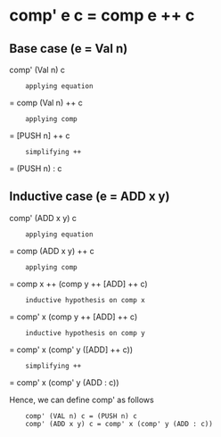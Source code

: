 # comp' e c = comp e ++ c
## Base case (e = Val n)
comp' (Val n) c 

		applying equation
		
= comp (Val n) ++ c

		applying comp
		
= [PUSH n] ++ c

		simplifying ++
		
= (PUSH n) : c

## Inductive case (e = ADD x y)
comp' (ADD x y) c

		applying equation
		
= comp (ADD x y) ++ c

		applying comp
		
= comp x ++ (comp y ++ [ADD] ++ c)

		inductive hypothesis on comp x
		
= comp' x (comp y ++ [ADD] ++ c)

		inductive hypothesis on comp y
		
= comp' x (comp' y ([ADD] ++ c))

		simplifying ++
		
= comp' x (comp' y (ADD : c))

Hence, we can define comp' as follows

		comp' (VAL n) c = (PUSH n) c
		comp' (ADD x y) c = comp' x (comp' y (ADD : c))